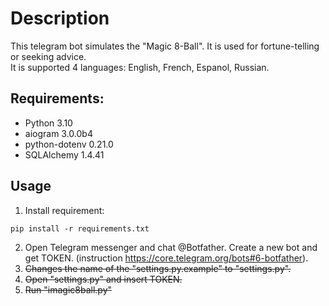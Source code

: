 # Description
This telegram bot simulates the "Magic 8-Ball". It is used for fortune-telling or seeking advice.<br>
It is supported 4 languages: English, French, Espanol, Russian.

## Requirements:

+ Python 3.10
+ aiogram 3.0.0b4
+ python-dotenv 0.21.0
+ SQLAlchemy 1.4.41

## Usage

1. Install requirement:
```
pip install -r requirements.txt
```
2. Open Telegram messenger and chat @Botfather. Create a new bot and get TOKEN. (instruction https://core.telegram.org/bots#6-botfather).
3. ~~Changes the name of the "settings.py.example" to "settings.py".~~
4. ~~Open "settings.py" and insert TOKEN.~~
5. ~~Run "imagic8ball.py"~~
